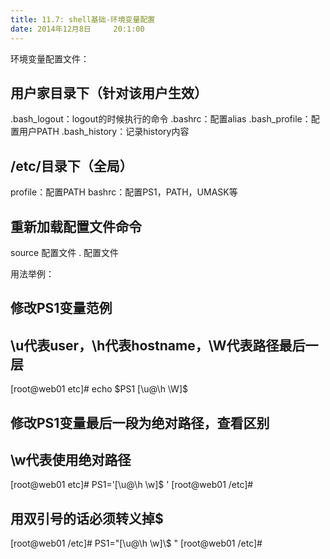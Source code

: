 ```yaml
---
title: 11.7: shell基础-环境变量配置
date: 2014年12月8日	 20:1:00
---
```

 
环境变量配置文件：
## 用户家目录下（针对该用户生效）
.bash_logout：logout的时候执行的命令
.bashrc：配置alias
.bash_profile：配置用户PATH
.bash_history：记录history内容
 
## /etc/目录下（全局）
profile：配置PATH
bashrc：配置PS1，PATH，UMASK等
 
## 重新加载配置文件命令
source 配置文件
. 配置文件
 
用法举例：
## 修改PS1变量范例
 
## \u代表user，\h代表hostname，\W代表路径最后一层
[root@web01 etc]# echo $PS1
[\u@\h \W]\$
 
## 修改PS1变量最后一段为绝对路径，查看区别
## \w代表使用绝对路径
[root@web01 etc]# PS1='[\u@\h \w]\$ '
[root@web01 /etc]#
 
## 用双引号的话必须转义掉$
[root@web01 /etc]# PS1="[\u@\h \w]\\$ "
[root@web01 /etc]#
